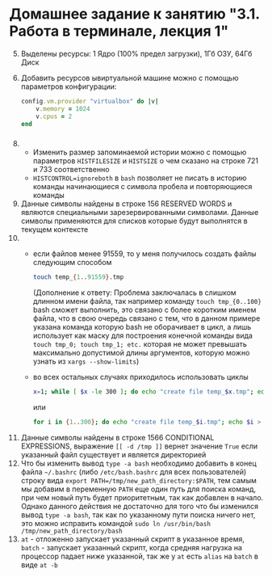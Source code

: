 # Домашнее задание к занятию "3.1. Работа в терминале, лекция 1"

5. Выделены ресурсы: 1 Ядро (100% предел загрузки), 1Гб ОЗУ, 64Гб Диск
6. Добавить ресурсов ывиртуальной машине можно с помощью параметров конфигурации:
 
    ```ruby
    config.vm.provider "virtualbox" do |v|
        v.memory = 1024
        v.cpus = 2
    end
   ```

 ###
   
 8. 
    - Изменить размер запоминаемой истории можно с помощью параметров `HISTFILESIZE` и `HISTSIZE` о чем сказано на строке 721 и 733 соответственно
    - `HISTCONTROL=ignoreboth` в `bash` позволяет не писать в историю команды начинающиеся с символа пробела и повторяющиеся команды
 9. Данные символы найдены в строке 156 RESERVED WORDS и являются специальными зарезервированными символами. Данные символы применяются для списков которые будут выполнятся в текущем контексте
 10. 
        - если файлов менее 91559, то у меня получилось создать файлы следующим способом
            ```bash
            touch temp_{1..91559}.tmp
            ```
          
            (Дополнение к ответу: Проблема заключалась в слишком длинном имени файла, так например команду `touch tmp_{0..100}` bash сможет выполнить, это связано с более коротким именем файла, что в свою очередь связано с тем, что в данном примере указана команда которую bash не оборачивает в цикл, а лишь использует как маску для построения конечной команды вида `touch tmp_0; touch tmp_1; etc.` которая не может превышать максимально допустимой длины аргументов, которую можно узнать из `xargs --show-limits`)
        - во всех остальных случаях приходилось использовать циклы
    
            ```bash
            x=1; while [ $x -le 300 ]; do echo "create file temp_$x.tmp"; echo $x > "temp_$x.tmp"; ((x++)); done
            ```
          или
            
            ```bash
            for i in {1..300}; do echo "create file temp_$i.tmp"; echo $i > temp_$i.tmp; done
            ```
 11. Данные символы найдены в строке 1566 CONDITIONAL EXPRESSIONS, выражение `[[ -d /tmp ]]` вернет значение `True` если указанный файл существует и является директорией
 12. Что бы изменить вывод `type -a bash` необходимо добавить в конец файла `~/.bashrc` (либо `/etc/bash.bashrc` для всех пользователей) строку вида `export PATH=/tmp/new_path_directory:$PATH`, тем самым мы добавим в переменную `PATH` еще один путь для поиска команд, при чем новый путь будет приоритетным, так как добавлен в начало. Однако данного действия не достаточно для того что бы изменился вывод `type -a bash`, так как по указанному пути поиска ничего нет, это можно исправить командой `sudo ln /usr/bin/bash /tmp/new_path_directory/bash`
 13. `at` - отложенно запускает указанный скрипт в указанное время, `batch` - запускает указанный скрипт, когда средняя нагрузка на процессор падает ниже указанной, так же у `at` есть `alias` на `batch` в виде `at -b`
                    